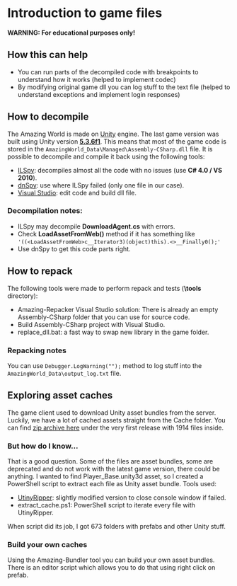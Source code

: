 # Introduction to game files

**WARNING: For educational purposes only!**

## How this can help

- You can run parts of the decompiled code with breakpoints to understand how it works (helped to implement codec)
- By modifying original game dll you can log stuff to the text file (helped to understand exceptions and implement login responses)

## How to decompile

The Amazing World is made on [Unity](https://unity.com/) engine. The last game version was built using Unity version [**5.3.6f1**](https://unity3d.com/get-unity/download/archive). This means that most of the game code is stored in the ```AmazingWorld_Data\Managed\Assembly-CSharp.dll``` file. It is possible to decompile and compile it back using the following tools:

- [ILSpy](https://github.com/icsharpcode/ILSpy): decompiles almost all the code with no issues (use **C# 4.0 / VS 2010**).
- [dnSpy](https://github.com/dnSpy/dnSpy): use where ILSpy failed (only one file in our case).
- [Visual Studio](https://visualstudio.microsoft.com/): edit code and build dll file.

### Decompilation notes:

- ILSpy may decompile **DownloadAgent.cs** with errors.
- Check **LoadAssetFromWeb()** method if it has something like
  ```'((<LoadAssetFromWeb>c__Iterator3)(object)this).<>__Finally0();'```
- Use dnSpy to get this code parts right.

## How to repack

The following tools were made to perform repack and tests (**\tools** directory):

- Amazing-Repacker Visual Studio solution: There is already an empty Assembly-CSharp folder that you can use for source code.
- Build Assembly-CSharp project with Visual Studio.
- replace_dll.bat: a fast way to swap new library in the game folder.

### Repacking notes

You can use ```Debugger.LogWarning("");``` method to log stuff into the ```AmazingWorld_Data\output_log.txt``` file.

## Exploring asset caches

The game client used to download Unity asset bundles from the server. Luckily, we have a lot of cached assets straight from the Cache folder. You can find [zip archive here](https://github.com/dv1x3r/amazing-core/releases) under the very first release with 1914 files inside.

### But how do I know...

That is a good question. Some of the files are asset bundles, some are deprecated and do not work with the latest game version, there could be anything. I wanted to find Player_Base.unity3d asset, so I created a PowerShell script to extract each file as Unity asset bundle. Tools used:

- [UtinyRipper](https://github.com/mafaca/UtinyRipper): slightly modified version to close console window if failed.
- extract_cache.ps1: PowerShell script to iterate every file with UtinyRipper.

When script did its job, I got 673 folders with prefabs and other Unity stuff.

### Build your own caches

Using the Amazing-Bundler tool you can build your own asset bundles. There is an editor script which allows you to do that using right click on prefab.
